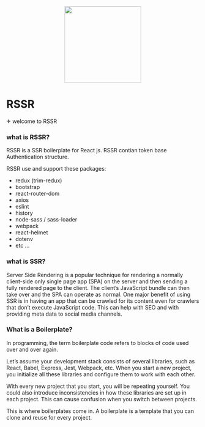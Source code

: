 <div align="center">
  <a href="https://github.com/rssr-org/RSSR">
    <img width="200" src="https://raw.githubusercontent.com/rssr-org/RSSR/master/public/asset/img/rssr-logo.png">
  </a>
</div>

# RSSR 
✈ welcome to RSSR

### what is RSSR?
RSSR is a SSR boilerplate for React js. RSSR contian token base Authentication structure.

RSSR use and support these packages:
- redux (trim-redux)
- bootstrap
- react-router-dom
- axios
- eslint
- history
- node-sass / sass-loader
- webpack
- react-helmet
- dotenv
- etc ...


### what is SSR?
Server Side Rendering is a popular technique for rendering a normally 
client-side only single page app (SPA) on the server and then sending
 a fully rendered page to the client. The client’s JavaScript bundle 
 can then take over and the SPA can operate as normal. One major 
 benefit of using SSR is in having an app that can be crawled 
 for its content even for crawlers that don’t execute JavaScript code. 
 This can help with SEO and with providing meta data to social media channels.

### What is a Boilerplate?
In programming, the term boilerplate code refers to blocks of code used over and over again.

Let’s assume your development stack consists of several libraries,
 such as React, Babel, Express, Jest, Webpack, etc. When you
  start a new project, you initialize all these libraries 
  and configure them to work with each other.

With every new project that you start, you will be repeating yourself.
 You could also introduce inconsistencies in how these libraries
  are set up in each project. This can cause confusion when you
   switch between projects.

This is where boilerplates come in. A boilerplate is a template that
 you can clone and reuse for every project.
 
 